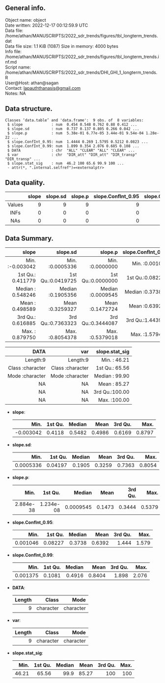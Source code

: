 <!-- This is a markdown file. -->


 General info.
---------------

Object name:    object      
Date written:   2022-12-17 00:12:59.9 UTC  
Data file:      /home/athan/MANUSCRIPTS/2022_sdr_trends/figures/tbl_longterm_trends.dat      
Data file size: 1.1 KiB (1087) 
Size in memory: 4000 bytes      
Info file:      /home/athan/MANUSCRIPTS/2022_sdr_trends/figures/tbl_longterm_trends.inf.md      
Script name:    /home/athan/MANUSCRIPTS/2022_sdr_trends/DHI_GHI_1_longterm_trends.R      
User@Host:      athan@sagan   
Contact:        <lapauththanasis@gmail.com>      
Notes:          NA      


 Data structure.
-----------------

```
Classes ‘data.table’ and 'data.frame':	9 obs. of  8 variables:
 $ slope             : num  0.454 0.548 0.762 0.88 0.412 ...
 $ slope.sd          : num  0.737 0.137 0.805 0.266 0.042 ...
 $ slope.p           : num  5.38e-01 6.77e-05 3.44e-01 9.54e-04 1.28e-22 ...
 $ slope.ConfInt_0.95: num  1.4444 0.269 1.5795 0.5212 0.0823 ...
 $ slope.ConfInt_0.99: num  1.899 0.354 2.076 0.685 0.108 ...
 $ DATA              : chr  "ALL" "CLEAR" "ALL" "CLEAR" ...
 $ var               : chr  "DIR_att" "DIR_att" "DIR_transp" "DIR_transp" ...
 $ slope.stat_sig    : num  46.2 100 65.6 99.9 100 ...
 - attr(*, ".internal.selfref")=<externalptr> 
```


 Data quality.
---------------

| &nbsp; | slope | slope.sd | slope.p | slope.ConfInt_0.95 | slope.ConfInt_0.99 | DATA | var | slope.stat_sig |
|:------:|------:|---------:|--------:|-------------------:|-------------------:|-----:|----:|---------------:|
| Values |     9 |        9 |       9 |                  9 |                  9 |    0 |   0 |              9 |
|  INFs  |     0 |        0 |       0 |                  0 |                  0 |    0 |   0 |              0 |
|  NAs   |     0 |        0 |       0 |                  0 |                  0 |    0 |   0 |              0 |


 Data Summary.
---------------

|             slope |          slope.sd |           slope.p | slope.ConfInt_0.95 | slope.ConfInt_0.99 |
|------------------:|------------------:|------------------:|-------------------:|-------------------:|
| Min.   :-0.003042 | Min.   :0.0005336 | Min.   :0.0000000 |   Min.   :0.001046 |   Min.   :0.001375 |
| 1st Qu.: 0.411779 | 1st Qu.:0.0419725 | 1st Qu.:0.0000000 |   1st Qu.:0.082274 |   1st Qu.:0.108134 |
| Median : 0.548246 | Median :0.1905356 | Median :0.0009545 |   Median :0.373811 |   Median :0.491551 |
| Mean   : 0.498589 | Mean   :0.3259327 | Mean   :0.1472724 |   Mean   :0.639208 |   Mean   :0.840359 |
| 3rd Qu.: 0.616885 | 3rd Qu.:0.7363323 | 3rd Qu.:0.3444087 |   3rd Qu.:1.443947 |   3rd Qu.:1.898246 |
| Max.   : 0.879750 | Max.   :0.8054378 | Max.   :0.5379018 |   Max.   :1.579463 |   Max.   :2.076399 |

 

|             DATA |              var | slope.stat_sig |
|-----------------:|-----------------:|---------------:|
|         Length:9 |         Length:9 | Min.   : 46.21 |
| Class :character | Class :character | 1st Qu.: 65.56 |
| Mode  :character | Mode  :character | Median : 99.90 |
|               NA |               NA | Mean   : 85.27 |
|               NA |               NA | 3rd Qu.:100.00 |
|               NA |               NA | Max.   :100.00 |



  * **slope**:


    |      Min. | 1st Qu. | Median |   Mean | 3rd Qu. |   Max. |
    |----------:|--------:|-------:|-------:|--------:|-------:|
    | -0.003042 |  0.4118 | 0.5482 | 0.4986 |  0.6169 | 0.8797 |

  * **slope.sd**:


    |      Min. | 1st Qu. | Median |   Mean | 3rd Qu. |   Max. |
    |----------:|--------:|-------:|-------:|--------:|-------:|
    | 0.0005336 | 0.04197 | 0.1905 | 0.3259 |  0.7363 | 0.8054 |

  * **slope.p**:


    |      Min. |   1st Qu. |    Median |   Mean | 3rd Qu. |   Max. |
    |----------:|----------:|----------:|-------:|--------:|-------:|
    | 2.884e-38 | 1.234e-08 | 0.0009545 | 0.1473 |  0.3444 | 0.5379 |

  * **slope.ConfInt_0.95**:


    |     Min. | 1st Qu. | Median |   Mean | 3rd Qu. |  Max. |
    |---------:|--------:|-------:|-------:|--------:|------:|
    | 0.001046 | 0.08227 | 0.3738 | 0.6392 |   1.444 | 1.579 |

  * **slope.ConfInt_0.99**:


    |     Min. | 1st Qu. | Median |   Mean | 3rd Qu. |  Max. |
    |---------:|--------:|-------:|-------:|--------:|------:|
    | 0.001375 |  0.1081 | 0.4916 | 0.8404 |   1.898 | 2.076 |

  * **DATA**:


    | Length |     Class |      Mode |
    |-------:|----------:|----------:|
    |      9 | character | character |

  * **var**:


    | Length |     Class |      Mode |
    |-------:|----------:|----------:|
    |      9 | character | character |

  * **slope.stat_sig**:


    |  Min. | 1st Qu. | Median |  Mean | 3rd Qu. | Max. |
    |------:|--------:|-------:|------:|--------:|-----:|
    | 46.21 |   65.56 |   99.9 | 85.27 |     100 |  100 |


<!-- end of list -->


